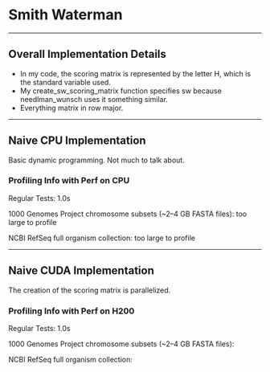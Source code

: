 # Smith Waterman

---

## Overall Implementation Details

- In my code, the scoring matrix is represented by the letter H, which is the standard variable used.
- My create_sw_scoring_matrix function specifies sw because needlman_wunsch uses it something similar.
- Everything matrix in row major.

---

## Naive CPU Implementation

Basic dynamic programming. Not much to talk about.

### Profiling Info with Perf on CPU

Regular Tests: 1.0s

1000 Genomes Project chromosome subsets (~2–4 GB FASTA files): too large to profile

NCBI RefSeq full organism collection: too large to profile

---

## Naive CUDA Implementation

The creation of the scoring matrix is parallelized.

### Profiling Info with Perf on H200

Regular Tests: 1.0s

1000 Genomes Project chromosome subsets (~2–4 GB FASTA files):

NCBI RefSeq full organism collection:

